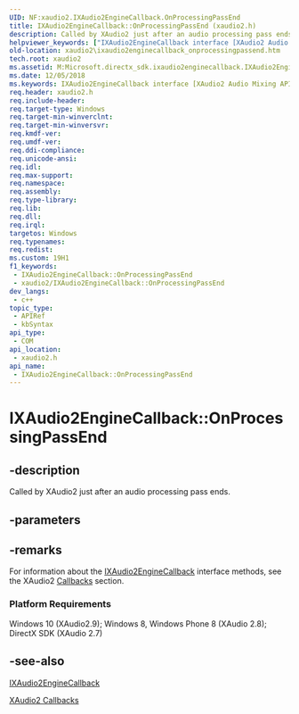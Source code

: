 ```yaml
---
UID: NF:xaudio2.IXAudio2EngineCallback.OnProcessingPassEnd
title: IXAudio2EngineCallback::OnProcessingPassEnd (xaudio2.h)
description: Called by XAudio2 just after an audio processing pass ends.
helpviewer_keywords: ["IXAudio2EngineCallback interface [XAudio2 Audio Mixing APIs]","OnProcessingPassEnd method","IXAudio2EngineCallback.OnProcessingPassEnd","IXAudio2EngineCallback::OnProcessingPassEnd","OnProcessingPassEnd","OnProcessingPassEnd method [XAudio2 Audio Mixing APIs]","OnProcessingPassEnd method [XAudio2 Audio Mixing APIs]","IXAudio2EngineCallback interface","xaudio2.ixaudio2enginecallback_onprocessingpassend","xaudio2/IXAudio2EngineCallback::OnProcessingPassEnd"]
old-location: xaudio2\ixaudio2enginecallback_onprocessingpassend.htm
tech.root: xaudio2
ms.assetid: M:Microsoft.directx_sdk.ixaudio2enginecallback.IXAudio2EngineCallback.OnProcessingPassEnd
ms.date: 12/05/2018
ms.keywords: IXAudio2EngineCallback interface [XAudio2 Audio Mixing APIs],OnProcessingPassEnd method, IXAudio2EngineCallback.OnProcessingPassEnd, IXAudio2EngineCallback::OnProcessingPassEnd, OnProcessingPassEnd, OnProcessingPassEnd method [XAudio2 Audio Mixing APIs], OnProcessingPassEnd method [XAudio2 Audio Mixing APIs],IXAudio2EngineCallback interface, xaudio2.ixaudio2enginecallback_onprocessingpassend, xaudio2/IXAudio2EngineCallback::OnProcessingPassEnd
req.header: xaudio2.h
req.include-header: 
req.target-type: Windows
req.target-min-winverclnt: 
req.target-min-winversvr: 
req.kmdf-ver: 
req.umdf-ver: 
req.ddi-compliance: 
req.unicode-ansi: 
req.idl: 
req.max-support: 
req.namespace: 
req.assembly: 
req.type-library: 
req.lib: 
req.dll: 
req.irql: 
targetos: Windows
req.typenames: 
req.redist: 
ms.custom: 19H1
f1_keywords:
 - IXAudio2EngineCallback::OnProcessingPassEnd
 - xaudio2/IXAudio2EngineCallback::OnProcessingPassEnd
dev_langs:
 - c++
topic_type:
 - APIRef
 - kbSyntax
api_type:
 - COM
api_location:
 - xaudio2.h
api_name:
 - IXAudio2EngineCallback::OnProcessingPassEnd
---
```


# IXAudio2EngineCallback::OnProcessingPassEnd


## -description

Called by XAudio2 just after an audio processing pass ends.

## -parameters

## -remarks

For information about the <a href="/windows/desktop/api/xaudio2/nn-xaudio2-ixaudio2enginecallback">IXAudio2EngineCallback</a> interface methods, see the XAudio2 <a href="/windows/desktop/xaudio2/callbacks">Callbacks</a> section.

<h3><a id="Platform_Requirements"></a><a id="platform_requirements"></a><a id="PLATFORM_REQUIREMENTS"></a>Platform Requirements</h3>
Windows 10 (XAudio2.9); Windows 8, Windows Phone 8 (XAudio 2.8); DirectX SDK (XAudio 2.7)

## -see-also

<a href="/windows/desktop/api/xaudio2/nn-xaudio2-ixaudio2enginecallback">IXAudio2EngineCallback</a>



<a href="/windows/desktop/xaudio2/xaudio2-callbacks">XAudio2 Callbacks</a>

